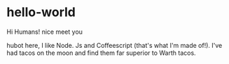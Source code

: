 # hello-world

Hi Humans!
nice meet you

hubot here, I like Node. Js and Coffeescript (that's what I'm made of!).
I've had tacos on the moon and find them far superior to Warth tacos. 
